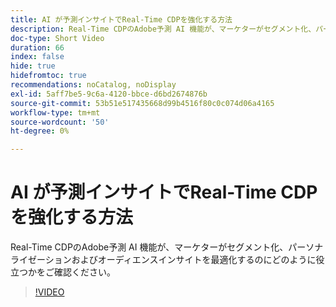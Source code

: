 ```yaml
---
title: AI が予測インサイトでReal-Time CDPを強化する方法
description: Real-Time CDPのAdobe予測 AI 機能が、マーケターがセグメント化、パーソナライゼーションおよびオーディエンスインサイトを最適化するのにどのように役立つかをご確認ください。
doc-type: Short Video
duration: 66
index: false
hide: true
hidefromtoc: true
recommendations: noCatalog, noDisplay
exl-id: 5aff7be5-9c6a-4120-bbce-d6bd2674876b
source-git-commit: 53b51e517435668d99b4516f80c0c074d06a4165
workflow-type: tm+mt
source-wordcount: '50'
ht-degree: 0%

---
```


# AI が予測インサイトでReal-Time CDPを強化する方法

Real-Time CDPのAdobe予測 AI 機能が、マーケターがセグメント化、パーソナライゼーションおよびオーディエンスインサイトを最適化するのにどのように役立つかをご確認ください。

<!-- 85_OS512_3442427_65_how-ai-enhances-realtime-cdp-with-predictive-insights -->
>[!VIDEO](https://video.tv.adobe.com/v/3458200/?learn=on&enablevpops=true)
